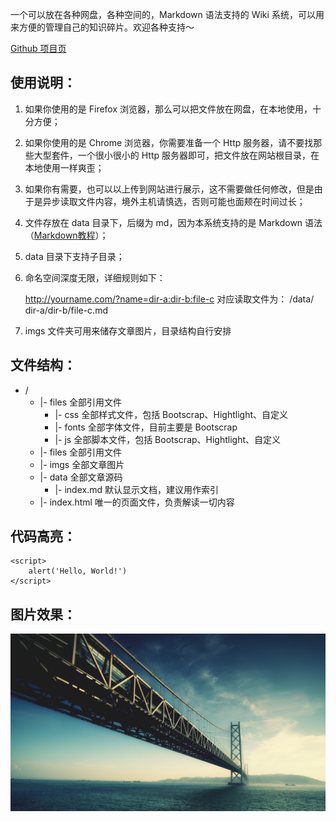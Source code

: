一个可以放在各种网盘，各种空间的，Markdown 语法支持的 Wiki 系统，可以用来方便的管理自己的知识碎片。欢迎各种支持～

[Github 项目页](https://github.com/dmscode/Wiki-in-box)

## 使用说明： ##

1. 如果你使用的是 Firefox 浏览器，那么可以把文件放在网盘，在本地使用，十分方便；
2. 如果你使用的是 Chrome 浏览器，你需要准备一个 Http 服务器，请不要找那些大型套件，一个很小很小的 Http 服务器即可，把文件放在网站根目录，在本地使用一样爽歪；
3. 如果你有需要，也可以以上传到网站进行展示，这不需要做任何修改，但是由于是异步读取文件内容，境外主机请慎选，否则可能也面颊在时间过长；
4. 文件存放在 data 目录下，后缀为 md，因为本系统支持的是 Markdown 语法（[Markdown教程](http://wowubuntu.com/markdown/)）；
5. data 目录下支持子目录；
6. 命名空间深度无限，详细规则如下：

	http://yourname.com/?name=dir-a:dir-b:file-c
	对应读取文件为：
	/data/ dir-a/dir-b/file-c.md
7. imgs 文件夹可用来储存文章图片，目录结构自行安排

## 文件结构： ##

* /
	* 	|- files			全部引用文件
		* 	|- css			全部样式文件，包括 Bootscrap、Hightlight、自定义
		* 	|- fonts		全部字体文件，目前主要是 Bootscrap
		* 	|- js			全部脚本文件，包括 Bootscrap、Hightlight、自定义
	* 	|- files			全部引用文件
	* 	|- imgs				全部文章图片
	* 	|- data				全部文章源码
		*	|- index.md		默认显示文档，建议用作索引
	* 	|- index.html		唯一的页面文件，负责解读一切内容

## 代码高亮： ##

	<script>
		alert('Hello, World!')
	</script>

## 图片效果： ##

![Bridge](imgs/bridge.jpg)